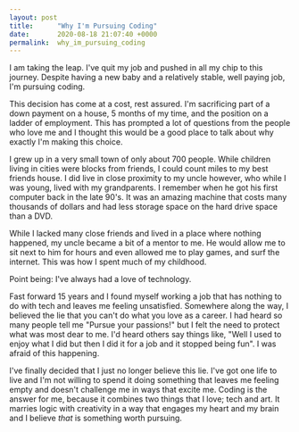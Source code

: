 ```yaml
---
layout: post
title:      "Why I'm Pursuing Coding"
date:       2020-08-18 21:07:40 +0000
permalink:  why_im_pursuing_coding
---
```



I am taking the leap. I've quit my job and pushed in all my chip to this journey. Despite having a new baby and a relatively stable, well paying job, I'm pursuing coding.

This decision has come at a cost, rest assured. I'm sacrificing part of a down payment on a house, 5 months of my time, and the position on a ladder of employment. This has prompted a lot of questions from the people who love me and I thought this would be a good place to talk about why exactly I'm making this choice.

I grew up in a very small town of only about 700 people. While children living in cities were blocks from friends, I could count miles to my best friends house. I did live in close proximity to my uncle however, who while I was young, lived with my grandparents. I remember when he got his first computer back in the late 90's. It was an amazing machine that costs many thousands of dollars and had less storage space on the hard drive space than a DVD.

While I lacked many close friends and lived in a place where nothing happened, my uncle became a bit of a mentor to me. He would allow me to sit next to him for hours and even allowed me to play games, and surf the internet. This was how I spent much of my childhood.

Point being: I've always had a love of technology.

Fast forward 15 years and I found myself working a job that has nothing to do with tech and leaves me feeling unsatisfied. Somewhere along the way, I believed the lie that you can't do what you love as a career. I had heard so many people tell me "Pursue your passions!" but I felt the need to protect what was most dear to me. I'd heard others say things like, "Well I used to enjoy what I did but then I did it for a job and it stopped being fun". I was afraid of this happening.

I've finally decided that I just no longer believe this lie. I've got one life to live and I'm not willing to spend it doing something that leaves me feeling empty and doesn't challenge me in ways that excite me. Coding is the answer for me, because it combines two things that I love; tech and art. It marries logic with creativity in a way that engages my heart and my brain and I believe *that* is something worth pursuing.
